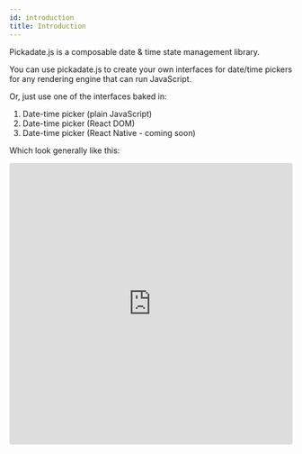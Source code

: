 ```yaml
---
id: introduction
title: Introduction
---
```


Pickadate.js is a composable date & time state management library.

You can use pickadate.js to create your own interfaces for date/time pickers for any rendering engine that can run JavaScript.

Or, just use one of the interfaces baked in:

1. Date-time picker (plain JavaScript)
1. Date-time picker (React DOM)
1. Date-time picker (React Native - coming soon)

Which look generally like this:

<iframe src="https://codesandbox.io/embed/2vj4opzp9n?hidenavigation=1" style="width:100%; height:500px; border:0; border-radius: 4px; overflow:hidden;" sandbox="allow-modals allow-forms allow-popups allow-scripts allow-same-origin"></iframe>
